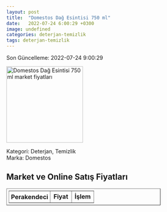 ```yaml
---
layout: post
title:  "Domestos Dağ Esintisi 750 ml"
date:   2022-07-24 6:00:29 +0300
image: undefined
categories: deterjan-temizlik
tags: deterjan-temizlik
---
```


Son Güncelleme: 2022-07-24 9:00:29

<img src="undefined" width="200" alt="Domestos Dağ Esintisi 750 ml market fiyatları" />

Kategori: Deterjan, Temizlik
<br />
Marka: Domestos

<h2>Market ve Online Satış Fiyatları</h2>

<table border="1" style="padding: 5px;width:80%;">
  <tr>
    <td style="padding: 5px;"><strong>Perakendeci</strong></td>
    <td><strong>Fiyat</strong></td>
    <td><strong>İşlem</strong></td>
  </tr>
  
</table>
